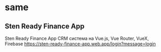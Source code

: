 # same

## Sten Ready Finance App
Sten Ready Finance App
СRM система на Vue.js, Vue Router, VueX, Firebase
https://sten-ready-finance-app.web.app/login?message=login

